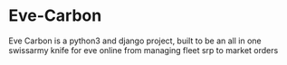 # Eve-Carbon


Eve Carbon is a python3 and django project, built to be an all in one swissarmy knife for eve online from managing fleet srp to market orders
